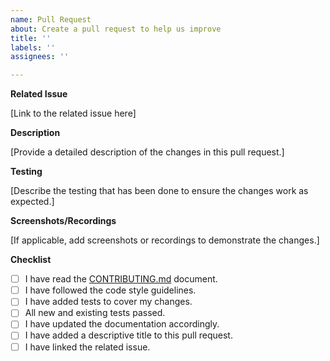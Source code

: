 ```yaml
---
name: Pull Request
about: Create a pull request to help us improve
title: ''
labels: ''
assignees: ''

---
```


**Related Issue**

[Link to the related issue here]

**Description**

[Provide a detailed description of the changes in this pull request.]

**Testing**

[Describe the testing that has been done to ensure the changes work as expected.]

**Screenshots/Recordings**

[If applicable, add screenshots or recordings to demonstrate the changes.]

**Checklist**

- [ ] I have read the [CONTRIBUTING.md](CONTRIBUTING.md) document.
- [ ] I have followed the code style guidelines.
- [ ] I have added tests to cover my changes.
- [ ] All new and existing tests passed.
- [ ] I have updated the documentation accordingly.
- [ ] I have added a descriptive title to this pull request.
- [ ] I have linked the related issue.
